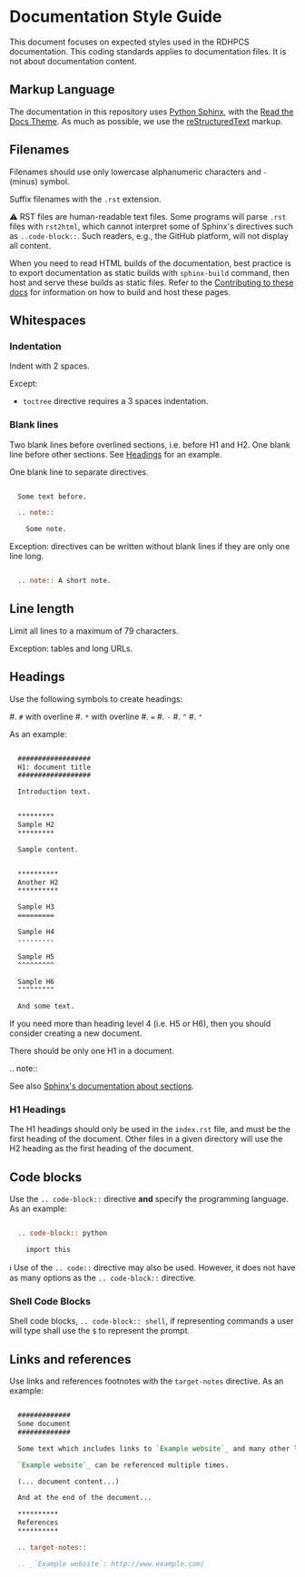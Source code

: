 # Documentation Style Guide

This document focuses on expected styles used in the RDHPCS documentation. This
coding standards applies to documentation files. It is not about documentation
content.

## Markup Language

The documentation in this repository uses [Python
Sphinx](https://www.sphinx-doc.org/en/master/), with the [Read the Docs
Theme](https://sphinx-rtd-theme.readthedocs.io/en/stable/).  As much as
possible, we use the
[reStructuredText](https://www.sphinx-doc.org/en/master/usage/restructuredtext/basics.html)
markup.


## Filenames

Filenames should use only lowercase alphanumeric characters and `-` (minus) symbol.

Suffix filenames with the `.rst` extension.

:warning: RST files are human-readable text files.  Some programs will parse
`.rst` files with `rst2html`, which cannot interpret some of Sphinx's directives
such as `..code-block::`.  Such readers, e.g., the GitHub platform, will not
display all content.

When you need to read HTML builds of the documentation, best practice is to
export documentation as static builds with ``sphinx-build`` command, then host
and serve these builds as static files. Refer to the [Contributing to these
docs](source/contributing/index.rst) for information on how to build and host
these pages.

## Whitespaces

### Indentation

Indent with 2 spaces.

Except:

* `toctree` directive requires a 3 spaces indentation.

### Blank lines

Two blank lines before overlined sections, i.e. before H1 and H2. One blank line
before other sections. See [Headings](#headings) for an example.

One blank line to separate directives.

```rst

  Some text before.

  .. note::

    Some note.
```

Exception: directives can be written without blank lines if they are only one
line long.

```rst

  .. note:: A short note.
```


## Line length

Limit all lines to a maximum of 79 characters.

Exception: tables and long URLs.

## Headings

Use the following symbols to create headings:

#. `#` with overline
#. `*` with overline
#. `=`
#. `-`
#. `^`
#. `"`

As an example:

```rst

  ##################
  H1: document title
  ##################

  Introduction text.


  *********
  Sample H2
  *********

  Sample content.


  **********
  Another H2
  **********

  Sample H3
  =========

  Sample H4
  ---------

  Sample H5
  ^^^^^^^^^

  Sample H6
  """""""""

  And some text.
```

If you need more than heading level 4 (i.e. H5 or H6), then you should consider
creating a new document.

There should be only one H1 in a document.

.. note::

  See also [Sphinx's documentation about sections](https://www.sphinx-doc.org/en/master/usage/restructuredtext/basics.html#sections).

### H1 Headings

The H1 headings should only be used in the `index.rst` file, and must be the
first heading of the document.  Other files in a given directory will use the H2
heading as the first heading of the document.

## Code blocks

Use the `.. code-block::` directive **and** specify the programming language. As
an example:

```rst

  .. code-block:: python

    import this
```

:information_source: Use of the `.. code::` directive may also be used.
However, it does not have as many options as the `.. code-block::` directive.

### Shell Code Blocks

Shell code blocks, `.. code-block:: shell`, if representing commands a user will
type shall use the `$` to represent the prompt.

## Links and references

Use links and references footnotes with the ``target-notes`` directive.
As an example:

```rst

  #############
  Some document
  #############

  Some text which includes links to `Example website`_ and many other links.

  `Example website`_ can be referenced multiple times.

  (... document content...)

  And at the end of the document...

  **********
  References
  **********

  .. target-notes::

  .. _`Example website`: http://www.example.com/
```
